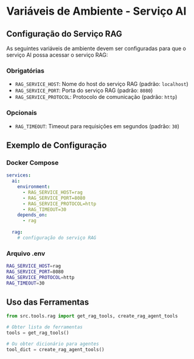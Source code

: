 # Variáveis de Ambiente - Serviço AI

## Configuração do Serviço RAG

As seguintes variáveis de ambiente devem ser configuradas para que o serviço AI possa acessar o serviço RAG:

### Obrigatórias

- `RAG_SERVICE_HOST`: Nome do host do serviço RAG (padrão: `localhost`)
- `RAG_SERVICE_PORT`: Porta do serviço RAG (padrão: `8080`)
- `RAG_SERVICE_PROTOCOL`: Protocolo de comunicação (padrão: `http`)

### Opcionais

- `RAG_TIMEOUT`: Timeout para requisições em segundos (padrão: `30`)

## Exemplo de Configuração

### Docker Compose
```yaml
services:
  ai:
    environment:
      - RAG_SERVICE_HOST=rag
      - RAG_SERVICE_PORT=8080
      - RAG_SERVICE_PROTOCOL=http
      - RAG_TIMEOUT=30
    depends_on:
      - rag
  
  rag:
    # configuração do serviço RAG
```

### Arquivo .env
```bash
RAG_SERVICE_HOST=rag
RAG_SERVICE_PORT=8080
RAG_SERVICE_PROTOCOL=http
RAG_TIMEOUT=30
```

## Uso das Ferramentas

```python
from src.tools.rag import get_rag_tools, create_rag_agent_tools

# Obter lista de ferramentas
tools = get_rag_tools()

# Ou obter dicionário para agentes
tool_dict = create_rag_agent_tools()
```
